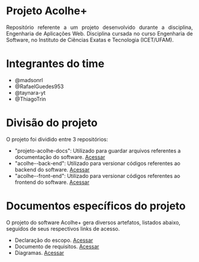 # Projeto Acolhe+
<p style="text-align: justify;">Repositório referente a um projeto desenvolvido durante a disciplina, Engenharia de Aplicações Web. Disciplina cursada no curso Engenharia de Software, no Instituto de Ciências Exatas e Tecnologia (ICET/UFAM).

# Integrantes do time
- @madsonrl
- @RafaelGuedes953
- @taynara-yt
- @ThiagoTrin

# Divisão do projeto
O projeto foi dividido entre 3 repositórios:
- "projeto-acolhe-docs": Utilizado para guardar arquivos referentes a documentação do software. [Acessar](https://github.com/RafaelGuedes953/projeto-acolhe-docs)
- "acolhe--back-end": Utilizado para versionar códigos referentes ao backend do software. [Acessar](https://github.com/madsonrl/acolhe--back-end)
- "acolhe--front-end": Utilizado para versionar códigos referentes ao frontend do software. [Acessar](#)

# Documentos específicos do projeto
O projeto do software Acolhe+ gera diversos artefatos, listados abaixo, seguidos de seus respectivos links de acesso.
* Declaração do escopo. [Acessar](/documentos/declaracao_de_escopo.md)
* Documento de requisitos. [Acessar](/documentos/documentacao_de_requisitos.md)
* Diagramas. [Acessar](/documentos/documento_de_diagramas.md)